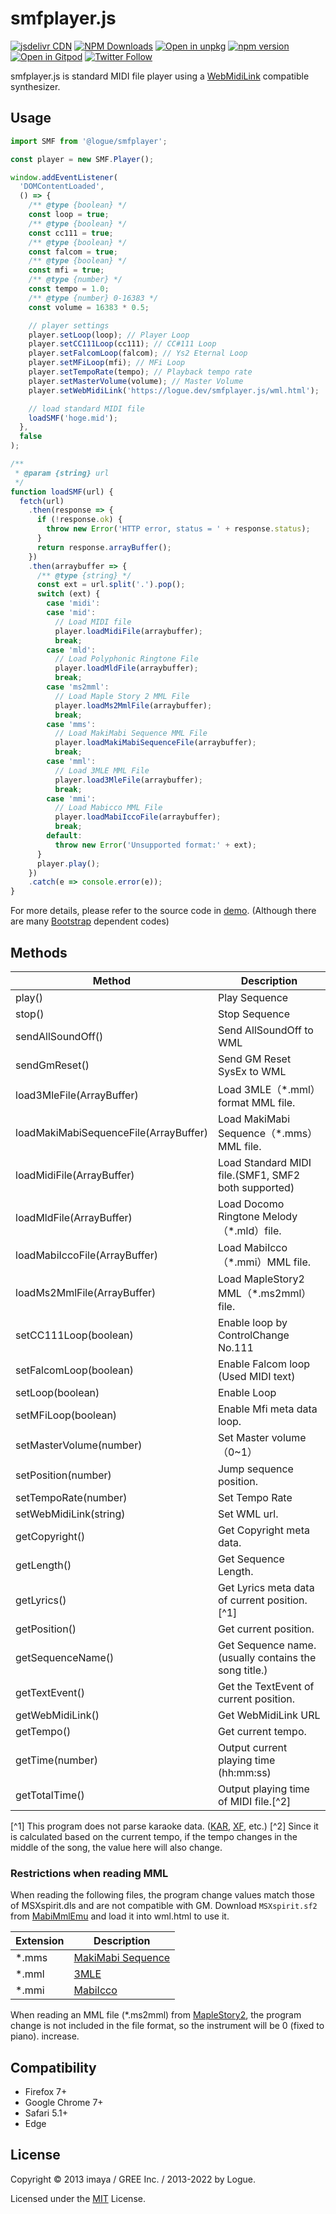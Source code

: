 # smfplayer.js

[![jsdelivr CDN](https://data.jsdelivr.com/v1/package/npm/@logue/smfplayer/badge?style=rounded)](https://www.jsdelivr.com/package/npm/@logue/smfplayer)
[![NPM Downloads](https://img.shields.io/npm/dm/@logue/smfplayer.svg?style=flat)](https://www.npmjs.com/package/@logue/smfplayer)
[![Open in unpkg](https://img.shields.io/badge/Open%20in-unpkg-blue)](https://uiwjs.github.io/npm-unpkg/#/pkg/@logue/smfplayer/file/README.md)
[![npm version](https://img.shields.io/npm/v/@logue/smfplayer.svg)](https://www.npmjs.com/package/@logue/smfplayer)
[![Open in Gitpod](https://shields.io/badge/Open%20in-Gitpod-green?logo=Gitpod)](https://gitpod.io/#https://github.com/logue/@logue/smfplayer)
[![Twitter Follow](https://img.shields.io/twitter/follow/logue256?style=plastic)](https://twitter.com/logue256)

smfplayer.js is standard MIDI file player using a [WebMidiLink](http://www.g200kg.com/en/docs/webmidilink/) compatible synthesizer.

## Usage

```js
import SMF from '@logue/smfplayer';

const player = new SMF.Player();

window.addEventListener(
  'DOMContentLoaded',
  () => {
    /** @type {boolean} */
    const loop = true;
    /** @type {boolean} */
    const cc111 = true;
    /** @type {boolean} */
    const falcom = true;
    /** @type {boolean} */
    const mfi = true;
    /** @type {number} */
    const tempo = 1.0;
    /** @type {number} 0-16383 */
    const volume = 16383 * 0.5;

    // player settings
    player.setLoop(loop); // Player Loop
    player.setCC111Loop(cc111); // CC#111 Loop
    player.setFalcomLoop(falcom); // Ys2 Eternal Loop
    player.setMFiLoop(mfi); // MFi Loop
    player.setTempoRate(tempo); // Playback tempo rate
    player.setMasterVolume(volume); // Master Volume
    player.setWebMidiLink('https://logue.dev/smfplayer.js/wml.html');

    // load standard MIDI file
    loadSMF('hoge.mid');
  },
  false
);

/**
 * @param {string} url
 */
function loadSMF(url) {
  fetch(url)
    .then(response => {
      if (!response.ok) {
        throw new Error('HTTP error, status = ' + response.status);
      }
      return response.arrayBuffer();
    })
    .then(arraybuffer => {
      /** @type {string} */
      const ext = url.split('.').pop();
      switch (ext) {
        case 'midi':
        case 'mid':
          // Load MIDI file
          player.loadMidiFile(arraybuffer);
          break;
        case 'mld':
          // Load Polyphonic Ringtone File
          player.loadMldFile(arraybuffer);
          break;
        case 'ms2mml':
          // Load Maple Story 2 MML File
          player.loadMs2MmlFile(arraybuffer);
          break;
        case 'mms':
          // Load MakiMabi Sequence MML File
          player.loadMakiMabiSequenceFile(arraybuffer);
          break;
        case 'mml':
          // Load 3MLE MML File
          player.load3MleFile(arraybuffer);
          break;
        case 'mmi':
          // Load Mabicco MML File
          player.loadMabiIccoFile(arraybuffer);
          break;
        default:
          throw new Error('Unsupported format:' + ext);
      }
      player.play();
    })
    .catch(e => console.error(e));
}
```

For more details, please refer to the source code in [demo](./src/demo/). (Although there are many [Bootstrap](https://getbootstrap.com/) dependent codes)

## Methods

| Method                                | Description                                           |
| ------------------------------------- | ----------------------------------------------------- |
| play()                                | Play Sequence                                         |
| stop()                                | Stop Sequence                                         |
| sendAllSoundOff()                     | Send AllSoundOff to WML                               |
| sendGmReset()                         | Send GM Reset SysEx to WML                            |
| load3MleFile(ArrayBuffer)             | Load 3MLE（\*.mml）format MML file.                   |
| loadMakiMabiSequenceFile(ArrayBuffer) | Load MakiMabi Sequence（\*.mms）MML file.             |
| loadMidiFile(ArrayBuffer)             | Load Standard MIDI file.(SMF1, SMF2 both supported)   |
| loadMldFile(ArrayBuffer)              | Load Docomo Ringtone Melody（\*.mld）file.            |
| loadMabiIccoFile(ArrayBuffer)         | Load MabiIcco（\*.mmi）MML file.                      |
| loadMs2MmlFile(ArrayBuffer)           | Load MapleStory2 MML（\*.ms2mml）file.                |
| setCC111Loop(boolean)                 | Enable loop by ControlChange No.111                   |
| setFalcomLoop(boolean)                | Enable Falcom loop (Used MIDI text)                   |
| setLoop(boolean)                      | Enable Loop                                           |
| setMFiLoop(boolean)                   | Enable Mfi meta data loop.                            |
| setMasterVolume(number)               | Set Master volume（0~1）                              |
| setPosition(number)                   | Jump sequence position.                               |
| setTempoRate(number)                  | Set Tempo Rate                                        |
| setWebMidiLink(string)                | Set WML url.                                          |
| getCopyright()                        | Get Copyright meta data.                              |
| getLength()                           | Get Sequence Length.                                  |
| getLyrics()                           | Get Lyrics meta data of current position. [^1]        |
| getPosition()                         | Get current position.                                 |
| getSequenceName()                     | Get Sequence name. (usually contains the song title.) |
| getTextEvent()                        | Get the TextEvent of current position.                |
| getWebMidiLink()                      | Get WebMidiLink URL                                   |
| getTempo()                            | Get current tempo.                                    |
| getTime(number)                       | Output current playing time (hh:mm:ss)                |
| getTotalTime()                        | Output playing time of MIDI file.[^2]                 |

[^1] This program does not parse karaoke data. ([KAR](http://gnese.free.fr/Projects/KaraokeTime/Fichiers/karfaq.html), [XF](https://jp.yamaha.com/files/download/other_assets/7/321757/xfspc.pdf), etc.)
[^2] Since it is calculated based on the current tempo, if the tempo changes in the middle of the song, the value here will also change.

### Restrictions when reading MML

When reading the following files, the program change values match those of MSXspirit.dls and are not compatible with GM. Download `MSXspirit.sf2` from [MabiMmlEmu](https://github.com/logue/MabiMmlEmu/) and load it into wml.html to use it.

| Extension | Description                                            |
| --------- | ------------------------------------------------------ |
| \*.mms    | [MakiMabi Sequence](https://booth.pm/ja/items/2372062) |
| \*.mml    | [3MLE](http://3ml.jp/)                                 |
| \*.mmi    | [MabiIcco](https://github.com/fourthline/mmlTools)     |

When reading an MML file (\*.ms2mml) from [MapleStory2](https://maplestory2.nexon.co.jp/), the program change is not included in the file format, so the instrument will be 0 (fixed to piano). increase.

## Compatibility

- Firefox 7+
- Google Chrome 7+
- Safari 5.1+
- Edge

## License

Copyright &copy; 2013 imaya / GREE Inc. / 2013-2022 by Logue.

Licensed under the [MIT](LICENSE) License.
